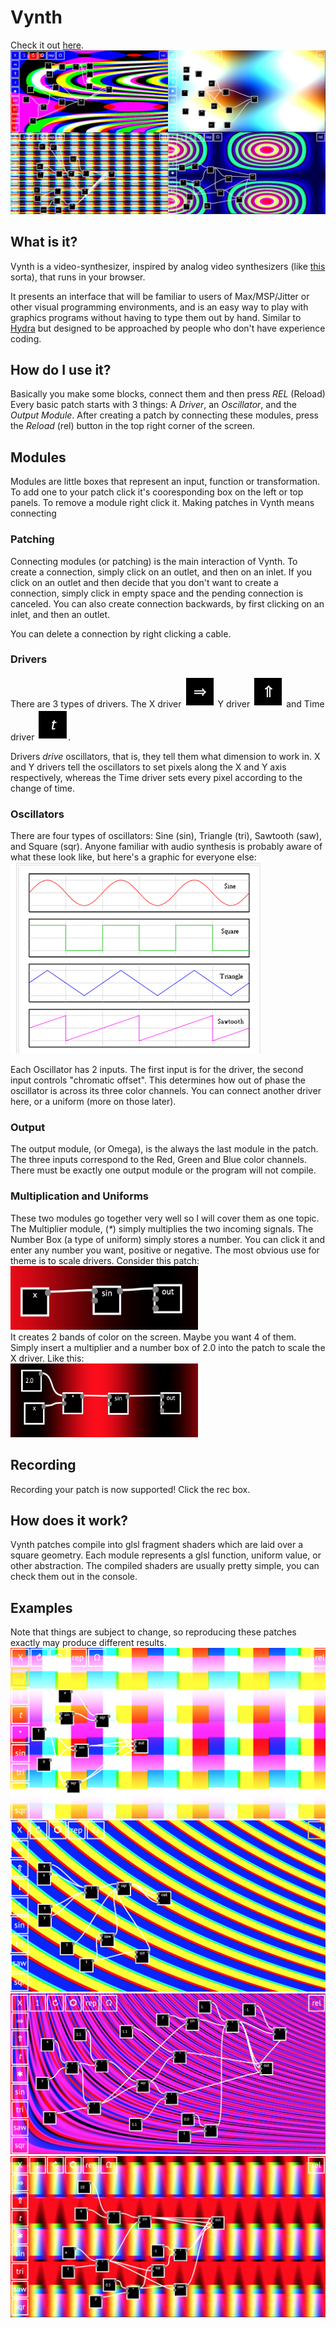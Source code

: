 # Vynth
Check it out [here](https://jdillonh.github.io/Vynth/).  
![collage](https://github.com/jdillonh/Vynth/blob/master/examples/collage.jpg)
## What is it?
Vynth is a video-synthesizer, inspired by analog video synthesizers 
(like [this](https://www.youtube.com/watch?v=5a7Lw08Ps6U) sorta), 
that runs in your browser.

It presents an interface that will be familiar to users of Max/MSP/Jitter or other visual programming 
environments, and is an easy way to play with graphics programs without having to 
type them out by hand. Similar to [Hydra](https://github.com/ojack/hydra) but designed to be approached
by people who don't have experience coding.

## How do I use it?
Basically you make some blocks, connect them and then press *REL* (Reload)
Every basic patch starts with 3 things: 
A *Driver*, an *Oscillator*, and the *Output Module*.
After creating a patch by connecting these modules,
press the *Reload* (rel) button in the top right corner of the screen.

## Modules
Modules are little boxes that represent an input, function or transformation. To add one to your patch 
click it's cooresponding box on the left or top panels. To remove a module right click it.
Making patches in Vynth means connecting 

### Patching
Connecting modules (or patching) is the main interaction of Vynth.
To create a connection, simply click on an outlet, and then on an inlet. 
If you click on an outlet and then decide that you don't want to create a connection, 
simply click in empty space and the pending connection is canceled.
You can also create connection backwards, by first clicking on an inlet, and then an outlet.

You can delete a connection by right clicking a cable.

### Drivers
There are 3 types of drivers.
The X driver
<img src="https://github.com/jdillonh/Vynth/blob/master/examples/xdriver.png" width="50px" height="50px">
Y driver
<img src="https://github.com/jdillonh/Vynth/blob/master/examples/ydriver.png" width="50px" height="50px">
and Time driver
<img src="https://github.com/jdillonh/Vynth/blob/master/examples/timedriver.png" width="50px" height="50px">.

Drivers *drive* oscillators, that is, they tell them what dimension to work in.
X and Y drivers tell the oscillators to set pixels along the X and Y axis respectively, whereas 
the Time driver sets every pixel according to the change of time.

### Oscillators
There are four types of oscillators: Sine (sin), Triangle (tri), Sawtooth (saw), and Square (sqr).
Anyone familiar with audio synthesis is probably aware of what these look like, but here's a graphic 
for everyone else:
![waveshapes](https://github.com/jdillonh/Vynth/blob/master/examples/waveshapes.png)

Each Oscillator has 2 inputs. The first input is for the driver, the second input controls 
"chromatic offset". This determines how out of phase the oscillator is across its three color channels.
You can connect another driver here, or a uniform (more on those later).

### Output
The output module, (or Omega), is the always the last module in the patch. The three inputs 
correspond to the Red, Green and Blue color channels.
There must be exactly one output module or the program will not compile.

### Multiplication and Uniforms
These two modules go together very well so I will cover them as one topic.
The Multiplier module, (*\**) simply multiplies the two incoming signals. The Number Box 
(a type of uniform) simply stores a number. You can click it and enter any number you want, positive 
or negative.
The most obvious use for theme is to scale drivers. Consider this patch:  
<img src="https://github.com/jdillonh/Vynth/blob/master/examples/driverscaling1.png" width="300px" height="102px">  
It creates 2 bands of color on the screen. Maybe you want 4 of them. 
Simply insert a multiplier and a number box of 2.0 into the patch to scale the X driver. Like this:  
<img src="https://github.com/jdillonh/Vynth/blob/master/examples/driverscaling2.png" width="300px" height="118px">  

## Recording
Recording your patch is now supported! Click the rec box.

## How does it work?
Vynth patches compile into glsl fragment shaders which are laid over a square geometry.
Each module represents a glsl function, uniform value, or other abstraction. 
The compiled shaders are usually pretty simple, you can check them out in the console.

## Examples
Note that things are subject to change, so reproducing these patches exactly 
may produce different results.
![screenshot1](https://github.com/jdillonh/Vynth/blob/master/examples/screenshot1.png)
![screenshot2](https://github.com/jdillonh/Vynth/blob/master/examples/screenshot2.png)
![screenshot3](https://github.com/jdillonh/Vynth/blob/master/examples/screenshot3.png)
![screenshot4](https://github.com/jdillonh/Vynth/blob/master/examples/screenshot4.png)


